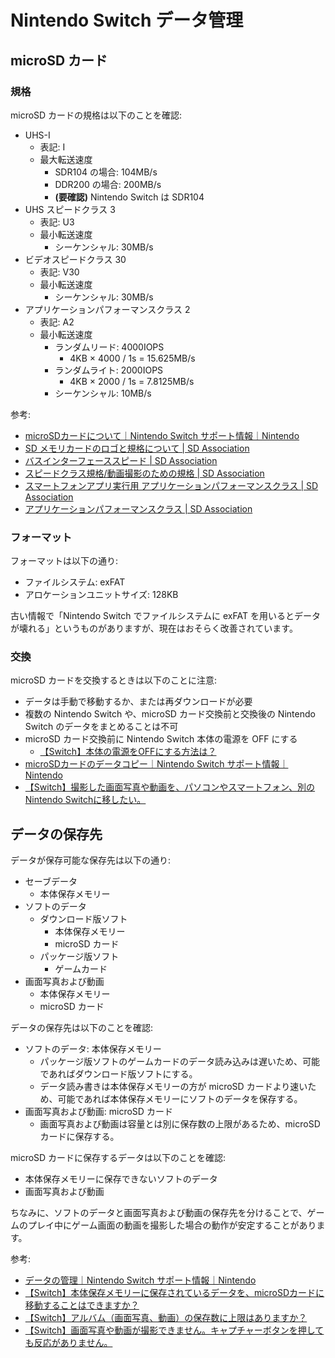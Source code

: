 # Nintendo Switch データ管理

## microSD カード

### 規格

microSD カードの規格は以下のことを確認:

- UHS-I
	- 表記: I
	- 最大転送速度
		- SDR104 の場合: 104MB/s
		- DDR200 の場合: 200MB/s
		- **(要確認)** Nintendo Switch は SDR104
- UHS スピードクラス 3
	- 表記: U3
	- 最小転送速度
		- シーケンシャル: 30MB/s
- ビデオスピードクラス 30
	- 表記: V30
	- 最小転送速度
		- シーケンシャル: 30MB/s
- アプリケーションパフォーマンスクラス 2
	- 表記: A2
	- 最小転送速度
		- ランダムリード: 4000IOPS
			- 4KB × 4000 / 1s = 15.625MB/s
		- ランダムライト: 2000IOPS
			- 4KB × 2000 / 1s = 7.8125MB/s
		- シーケンシャル: 10MB/s

参考:

- [microSDカードについて｜Nintendo Switch サポート情報｜Nintendo](https://www.nintendo.co.jp/support/switch/data_management/microsdcard/index.html)
- [SD メモリカードのロゴと規格について | SD Association](https://www.sdcard.org/ja/consumers-2/about-sd-memory-card-choices/)
- [バスインターフェーススピード | SD Association](https://www.sdcard.org/ja/developers-2/sd-standard-overview/bus-speed-default-speed-high-speed-uhs-sd-express/)
- [スピードクラス規格/動画撮影のための規格 | SD Association](https://www.sdcard.org/ja/consumers-2/about-sd-memory-card-choices/speed-class-standards-for-video-recording/)
- [スマートフォンアプリ実行用 アプリケーションパフォーマンスクラス | SD Association](https://www.sdcard.org/ja/consumers-2/about-sd-memory-card-choices/application-performance-class-for-running-smartphone-apps/)
- [アプリケーションパフォーマンスクラス | SD Association](https://www.sdcard.org/ja/developers-2/sd-standard-overview/application-performance-class/)

### フォーマット

フォーマットは以下の通り:

- ファイルシステム: exFAT
- アロケーションユニットサイズ: 128KB

古い情報で「Nintendo Switch でファイルシステムに exFAT を用いるとデータが壊れる」というものがありますが、現在はおそらく改善されています。

### 交換

microSD カードを交換するときは以下のことに注意:

- データは手動で移動するか、または再ダウンロードが必要
- 複数の Nintendo Switch や、microSD カード交換前と交換後の Nintendo Switch のデータをまとめることは不可
- microSD カード交換前に Nintendo Switch 本体の電源を OFF にする
	- [【Switch】本体の電源をOFFにする方法は？](https://support-jp.nintendo.com/app/answers/detail/a_id/33801)
- [microSDカードのデータコピー｜Nintendo Switch サポート情報｜Nintendo](https://www.nintendo.co.jp/support/switch/data_management/copy/index.html)
- [【Switch】撮影した画面写真や動画を、パソコンやスマートフォン、別のNintendo Switchに移したい。](https://support-jp.nintendo.com/app/answers/detail/a_id/34865)

## データの保存先

データが保存可能な保存先は以下の通り:

- セーブデータ
	- 本体保存メモリー
- ソフトのデータ
	- ダウンロード版ソフト
		- 本体保存メモリー
		- microSD カード
	- パッケージ版ソフト
		- ゲームカード
- 画面写真および動画
	- 本体保存メモリー
	- microSD カード

データの保存先は以下のことを確認:

- ソフトのデータ: 本体保存メモリー
	- パッケージ版ソフトのゲームカードのデータ読み込みは遅いため、可能であればダウンロード版ソフトにする。
	- データ読み書きは本体保存メモリーの方が microSD カードより速いため、可能であれば本体保存メモリーにソフトのデータを保存する。
- 画面写真および動画: microSD カード
	- 画面写真および動画は容量とは別に保存数の上限があるため、microSD カードに保存する。

microSD カードに保存するデータは以下のことを確認:

- 本体保存メモリーに保存できないソフトのデータ
- 画面写真および動画

ちなみに、ソフトのデータと画面写真および動画の保存先を分けることで、ゲームのプレイ中にゲーム画面の動画を撮影した場合の動作が安定することがあります。

参考:

- [データの管理｜Nintendo Switch サポート情報｜Nintendo](https://www.nintendo.co.jp/support/switch/data_management/index.html)
- [【Switch】本体保存メモリーに保存されているデータを、microSDカードに移動することはできますか？](https://support-jp.nintendo.com/app/answers/detail/a_id/33844/p/8664)
- [【Switch】アルバム（画面写真、動画）の保存数に上限はありますか？](https://support-jp.nintendo.com/app/answers/detail/a_id/37286/p/8664)
- [【Switch】画面写真や動画が撮影できません。キャプチャーボタンを押しても反応がありません。](https://support-jp.nintendo.com/app/answers/detail/a_id/33861)
